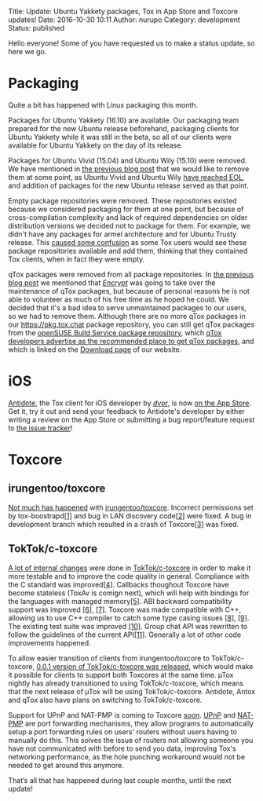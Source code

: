 Title: Update: Ubuntu Yakkety packages, Tox in App Store and Toxcore updates!
Date: 2016-10-30 10:11
Author: nurupo
Category: development
Status: published

Hello everyone! Some of you have requested us to make a status update,
so here we go.

Packaging
=========

Quite a bit has happened with Linux packaging this month.

Packages for Ubuntu Yakkety (16.10) are available. Our packaging team
prepared for the new Ubuntu release beforehand, packaging clients for
Ubuntu Yakkety while it was still in the beta, so all of our clients
were available for Ubuntu Yakkety on the day of its release.

Packages for Ubuntu Vivid (15.04) and Ubuntu Wily (15.10) were removed.
We have mentioned in [the previous blog
post]({filename}2016-08-26_update-new-client-xenial-packages-tox-in-google-play-toxcore-fork-and-more.en.md)
that we would like to remove them at some point, as Ubuntu Vivid and
Ubuntu Wily [have reached EOL](https://wiki.ubuntu.com/Releases), and
addition of packages for the new Ubuntu release served as that point.

Empty package repositories were removed. These repositories existed
because we considered packaging for them at one point, but because of
cross-compilation complexity and lack of required dependencies on older
distribution versions we decided not to package for them. For example,
we didn't have any packages for armel architecture and for Ubuntu Trusty
release. This [caused some
confusion](https://github.com/Tox/tox.chat/issues/101) as some Tox users
would see these package repositories available and add them, thinking
that they contained Tox clients, when in fact they were empty.

qTox packages were removed from all package repositories. In [the
previous blog
post]({filename}2016-08-26_update-new-client-xenial-packages-tox-in-google-play-toxcore-fork-and-more.en.md)
we mentioned that [*Encrypt*](https://github.com/Encrypt) was going to
take over the maintenance of qTox packages, but because of personal
reasons he is not able to volunteer as much of his free time as he hoped
he could. We decided that it's a bad idea to serve unmaintained packages
to our users, so we had to remove them. Although there are no more qTox
packages in our https://pkg.tox.chat package repository, you can still
get qTox packages from the [openSUSE Build Service package
repository](https://software.opensuse.org/download.html?project=home%3Aantonbatenev%3Atox&package=qtox),
which [qTox developers advertise as the recommended place to get qTox
packages](https://github.com/qTox/qTox/blob/master/README.md#qtox), and
which is linked on the [Download page](https://tox.chat/download.html)
of our website.

iOS
===

[Antidote](https://antidote.im/), the Tox client for iOS developer by
[*dvor*](https://github.com/dvor), is now [on the App
Store](https://itunes.apple.com/app/antidote-for-tox/id933117605). Get
it, try it out and send your feedback to Antidote's developer by either
writing a review on the App Store or submitting a bug report/feature
request to [the issue
tracker](https://github.com/Antidote-for-Tox/Antidote/issues)!

Toxcore
=======

irungentoo/toxcore
------------------

[Not much has
happened](https://github.com/irungentoo/toxcore/compare/1fa5887fee6016318d02911f78f3610dd0e0dc7f...dcf2aaa53005060608353b9d66b9917fd7ed18a9)
with [irungentoo/toxcore](https://github.com/irungentoo/toxcore).
Incorrect permissions set by
tox-boostrapd[\[1\]](https://github.com/irungentoo/toxcore/commit/d28f94a2f9d7ddba2bc439ce7cc3160305cedb82)
and bug in LAN discovery
code[\[2\]](https://github.com/irungentoo/toxcore/commit/e6af3a7825e8307a501bc7c3e7b1ff323f081870)
were fixed. A bug in development branch which resulted in a crash of
Toxcore[\[3\]](https://github.com/irungentoo/toxcore/commit/ce60b9cf52dd20aedbe2f07ed29c96663f94c313)
was fixed.

TokTok/c-toxcore
----------------

[A lot of internal
changes](https://github.com/irungentoo/toxcore/compare/755f084e8720b349026c85afbad58954cb7ff1d4...TokTok:de966cdf90843819e2f7287e22ddcb5f95491b18)
were done in [TokTok/c-toxcore](https://github.com/TokTok/c-toxcore) in
order to make it more testable and to improve the code quality in
general. Compliance with the C standard was
improved[\[4\]](https://github.com/TokTok/c-toxcore/pull/96). Callbacks
thoughout Toxcore have become stateless (ToxAv is comign next), which
will help with bindings for the languages with managed
memory[\[5\]](https://github.com/TokTok/c-toxcore/issues/40). ABI
backward compatibility support was improved
[\[6\]](https://github.com/TokTok/c-toxcore/pull/117),
[\[7\]](https://github.com/TokTok/c-toxcore/pull/70/files). Toxcore was
made compatible with C++, allowing us to use C++ compiler to catch some
type casing issues
[\[8\]](https://github.com/TokTok/c-toxcore/pull/143),
[\[9\]](https://github.com/TokTok/c-toxcore/pull/170). The existing test
suite was improved
[\[10\]](https://github.com/irungentoo/toxcore/compare/755f084e8720b349026c85afbad58954cb7ff1d4...TokTok:de966cdf90843819e2f7287e22ddcb5f95491b18).
Group chat API was rewritten to follow the guidelines of the current
API[\[11\]](https://github.com/TokTok/c-toxcore/pull/135). Generally a
lot of other code improvements happened.

To allow easier transition of clients from irungentoo/toxcore to
TokTok/c-toxcore, [0.0.1 version of TokTok/c-toxcore was
released](https://github.com/TokTok/c-toxcore/releases/tag/v0.0.1),
which would make it possible for clients to support both Toxcores at the
same time. µTox nightly has already transitioned to using
TokTok/c-toxcore, which means that the next release of µTox will be
using TokTok/c-toxcore. Antidote, Antox and qTox also have plans on
switching to TokTok/c-toxcore.

Support for UPnP and NAT-PMP is coming to Toxcore
[soon](https://github.com/TokTok/c-toxcore/pull/209).
[UPnP](https://en.wikipedia.org/wiki/Universal_Plug_and_Play#NAT_traversal)
and [NAT-PMP](https://en.wikipedia.org/wiki/NAT_Port_Mapping_Protocol)
are port forwarding mechanisms, they allow programs to automatically
setup a port forwarding rules on users' routers without users having to
manually do this. This solves the issue of routers not allowing someone
you have not communicated with before to send you data, improving Tox's
networking performance, as the hole punching workaround would not be
needed to get around this anymore.

That’s all that has happened during last couple months, until the next
update!
